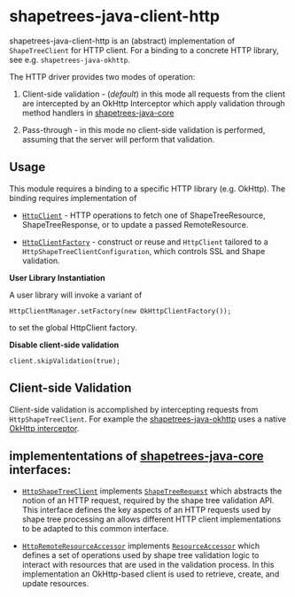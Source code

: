 # shapetrees-java-client-http

shapetrees-java-client-http is an (abstract) implementation of `ShapeTreeClient` for HTTP client. For a binding to a concrete HTTP library, see e.g. `shapetrees-java-okhttp`.

The HTTP driver provides two modes of operation:
 1. Client-side validation - (_default_) in this mode all requests from the client are intercepted
    by an OkHttp Interceptor which apply validation through method handlers in [shapetrees-java-core](../shapetrees-java-client-core/README.md)
    
 1. Pass-through - in this mode no client-side validation is performed, assuming that the server will perform that
    validation.
    
## Usage

This module requires a binding to a specific HTTP library (e.g. OkHttp). The binding requires implementation of

 * [`HttpClient`](src/main/java/com/janeirodigital/shapetrees/client/http/HttpClient.java) - HTTP operations to fetch one of ShapeTreeResource, ShapeTreeResponse, or to update a passed RemoteResource.

* [`HttpClientFactory`](src/main/java/com/janeirodigital/shapetrees/client/http/HttpClientFactory.java) - construct or reuse and `HttpClient` tailored to a `HttpShapeTreeClientConfiguration`, which controls SSL and Shape validation.


**User Library Instantiation**

A user library will invoke a variant of

`HttpClientManager.setFactory(new OkHttpClientFactory());`

to set the global HttpClient factory.

**Disable client-side validation**

`client.skipValidation(true);`

## Client-side Validation
Client-side validation is accomplished by intercepting requests from `HttpShapeTreeClient`. For example the <a href="{@docRoot}/shapetrees-java-okhttp/README">shapetrees-java-okhttp</a> uses a native <a href="https://square.github.io/okhttp/interceptors/">OkHttp interceptor</a>. 

## implemententations of [shapetrees-java-core](../shapetrees-java-client-core/README.md) interfaces:

 * [`HttpShapeTreeClient`](src/main/java/com/janeirodigital/shapetrees/client/http/HttpShapeTreeClient.java)
   implements [`ShapeTreeRequest`](../shapetrees-java-core/src/main/java/com/janeirodigital/shapetrees/core/ShapeTreeRequest.java)
   which abstracts the notion of an HTTP request, required by the shape tree validation API.  This interface defines the key
   aspects of an HTTP requests used by shape tree processing an allows different HTTP client implementations
   to be adapted to this common interface.


 * [`HttpRemoteResourceAccessor`](src/main/java/com/janeirodigital/shapetrees/client/http/HttpRemoteResourceAccessor.java)
   implements [`ResourceAccessor`](../shapetrees-java-core/src/main/java/com/janeirodigital/shapetrees/core/ResourceAccessor.java)
   which defines a set of operations used by shape tree validation logic to interact with resources that are 
   used in the validation process.  In this implementation an OkHttp-based client is used to retrieve, create, and update
   resources.
